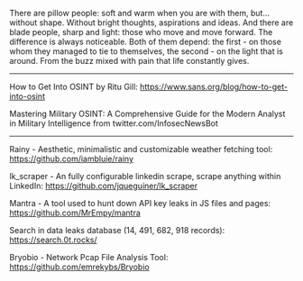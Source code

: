 There are pillow people: soft and warm when you are with them, but... without shape. Without bright thoughts, aspirations and ideas. And there are blade people, sharp and light: those who move and move forward. The difference is always noticeable. Both of them depend: the first - on those whom they managed to tie to themselves, the second - on the light that is around. From the buzz mixed with pain that life constantly gives.

----

How to Get Into OSINT by Ritu Gill: https://www.sans.org/blog/how-to-get-into-osint

Mastering Military OSINT: A Comprehensive Guide for the Modern Analyst in Military Intelligence from twitter.com/InfosecNewsBot

----

Rainy - Aesthetic, minimalistic and customizable weather fetching tool: https://github.com/iambluie/rainy

lk_scraper - An fully configurable linkedin scrape, scrape anything within LinkedIn: https://github.com/jqueguiner/lk_scraper

Mantra - A tool used to hunt down API key leaks in JS files and pages: https://github.com/MrEmpy/mantra

Search in data leaks database (14, 491, 682, 918 records): https://search.0t.rocks/

Bryobio - Network Pcap File Analysis Tool: https://github.com/emrekybs/Bryobio











